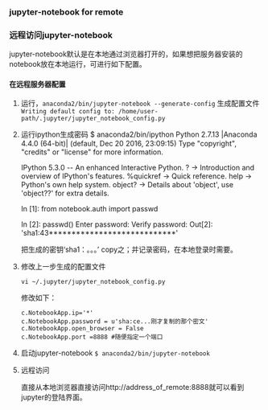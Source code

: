 ### jupyter-notebook for remote
### 远程访问jupyter-notebook ###

jupyter-notebook默认是在本地通过浏览器打开的，如果想把服务器安装的notebook放在本地运行，可进行如下配置。

#### 在远程服务器配置 ####

1. 运行，`anaconda2/bin/jupyter-notebook --generate-config`
生成配置文件
`Writing default config to: /home/user-path/.jupyter/jupyter_notebook_config.py`

2. 运行ipython生成密码
	$ anaconda2/bin/ipython
	Python 2.7.13 |Anaconda 4.4.0 (64-bit)| (default, Dec 20 2016, 23:09:15) 
	Type "copyright", "credits" or "license" for more information.
	
	IPython 5.3.0 -- An enhanced Interactive Python.
	?         -> Introduction and overview of IPython's features.
	%quickref -> Quick reference.
	help      -> Python's own help system.
	object?   -> Details about 'object', use 'object??' for extra details.
	
	In [1]: from notebook.auth import passwd
	
	In [2]: passwd()
	Enter password: 
	Verify password: 
	Out[2]: 'sha1:43****************************'
	
	把生成的密钥‘sha1：。。。’ copy之；并记录密码，在本地登录时需要。
	

3. 修改上一步生成的配置文件

	`vi ~/.jupyter/jupyter_notebook_config.py `

	修改如下：

	```
	c.NotebookApp.ip='*'  
	c.NotebookApp.password = u'sha:ce...刚才复制的那个密文'
	c.NotebookApp.open_browser = False
	c.NotebookApp.port =8888 #随便指定一个端口
	```

4. 启动jupyter-notebook
`$ anaconda2/bin/jupyter-notebook 
`
5. 远程访问

	直接从本地浏览器直接访问http://address_of_remote:8888就可以看到jupyter的登陆界面。
